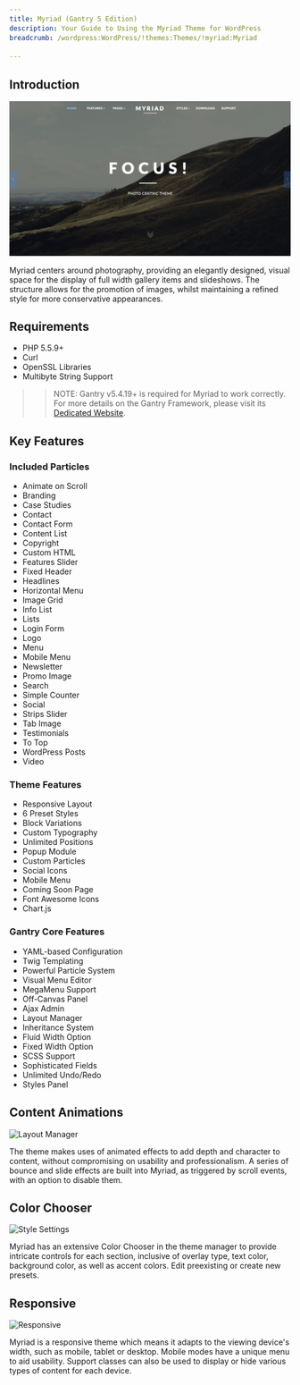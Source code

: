 ```yaml
---
title: Myriad (Gantry 5 Edition)
description: Your Guide to Using the Myriad Theme for WordPress
breadcrumb: /wordpress:WordPress/!themes:Themes/!myriad:Myriad

---
```


Introduction
-----

![](assets/myriad.jpeg)

Myriad centers around photography, providing an elegantly designed, visual space for the display of full width gallery items and slideshows. The structure allows for the promotion of images, whilst maintaining a refined style for more conservative appearances.

Requirements
-----
* PHP 5.5.9+
* Curl
* OpenSSL Libraries
* Multibyte String Support

>> NOTE: Gantry v5.4.19+ is required for Myriad to work correctly. For more details on the Gantry Framework, please visit its [Dedicated Website](http://gantry.org).

Key Features
-----


### Included Particles

* Animate on Scroll
* Branding
* Case Studies
* Contact
* Contact Form
* Content List
* Copyright
* Custom HTML
* Features Slider
* Fixed Header
* Headlines
* Horizontal Menu
* Image Grid
* Info List
* Lists
* Login Form
* Logo
* Menu
* Mobile Menu
* Newsletter
* Promo Image
* Search
* Simple Counter
* Social
* Strips Slider
* Tab Image
* Testimonials
* To Top
* WordPress Posts 
* Video

### Theme Features

* Responsive Layout
* 6 Preset Styles
* Block Variations
* Custom Typography
* Unlimited Positions
* Popup Module
* Custom Particles
* Social Icons
* Mobile Menu
* Coming Soon Page
* Font Awesome Icons
* Chart.js 

### Gantry Core Features

* YAML-based Configuration
* Twig Templating
* Powerful Particle System
* Visual Menu Editor
* MegaMenu Support
* Off-Canvas Panel
* Ajax Admin
* Layout Manager
* Inheritance System
* Fluid Width Option
* Fixed Width Option
* SCSS Support
* Sophisticated Fields
* Unlimited Undo/Redo
* Styles Panel

## Content Animations

![Layout Manager](ft-2.jpg)

The theme makes uses of animated effects to add depth and character to content, without compromising on usability and professionalism. A series of bounce and slide effects are built into Myriad, as triggered by scroll events, with an option to disable them.

## Color Chooser

![Style Settings](ft-3.jpg)

Myriad has an extensive Color Chooser in the theme manager to provide intricate controls for each section, inclusive of overlay type, text color, background color, as well as accent colors. Edit preexisting or create new presets.

## Responsive

![Responsive](ft-4.jpg)

Myriad is a responsive theme which means it adapts to the viewing device's width, such as mobile, tablet or desktop. Mobile modes have a unique menu to aid usability. Support classes can also be used to display or hide various types of content for each device.